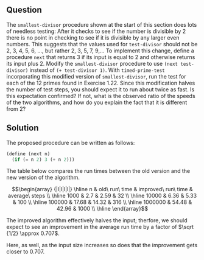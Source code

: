 Question
--------
The `smallest-divisor` procedure shown at the start of this section does lots
of needless testing: After it checks to see if the number is divisible by 2
there is no point in checking to see if it is divisible by any larger even
numbers.  This suggests that the values used for `test-divisor` should not be
2, 3, 4, 5, 6, ..., but rather 2, 3, 5, 7, 9,...  To implement this change,
define a procedure `next` that returns 3 if its input is equal to 2 and
otherwise returns its input plus 2. Modify the `smallest-divisor` procedure to
use `(next test-divisor)` instead of `(+ test-divisor 1)`. With
`timed-prime-test` incorporating this modified version of `smallest-divisor`,
run the test for each of the 12 primes found in Exercise 1.22. Since this
modification halves the number of test steps, you should expect it to run about
twice as fast. Is this expectation confirmed? If not, what is the observed
ratio of the speeds of the two algorithms, and how do you explain the fact that
it is different from 2?

Solution
--------
The proposed procedure can be written as follows:
```scheme
(define (next n)
  (if (= n 2) 3 (+ n 2)))
```

The table below compares the run times between the old version and the new
version of the algorithm.

$$\begin{array} {|l|l|l|l|}
    \hline n & old\ run\ time & improved\ run\ time &
    average\ steps \\
    \hline 1000 & 2.7 & 2.59 & 32 \\
    \hline 10000 & 6.36  & 5.33 & 100 \\
    \hline 100000 & 17.68  & 14.32 & 316 \\
    \hline 1000000 & 54.48 & 42.96 & 1000 \\
    \hline
\end{array}$$

The improved algorithm effectively halves the input; therfore, we should expect
to see an improvement in the average run time by a factor of $\sqrt {1/2}
\approx 0.707$.

Here, as well, as the input size increases so does that the improvement gets
closer to 0.707. 
